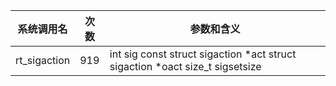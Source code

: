| 系统调用名 | 次数 | 参数和含义 |
|------------|------|------------|
| rt_sigaction | 919 | int sig const struct sigaction *act struct sigaction *oact size_t sigsetsize |
